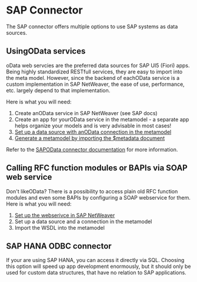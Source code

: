 # SAP Connector

The SAP connector offers multiple options to use SAP systems as data sources.

## UsingOData services

oData web servcies are the preferred data sources for SAP UI5 (Fiori) apps. Being highly standardized RESTfull services, they are easy to import into the meta model. However, since the backend of eachOData service is a custom implementation in SAP NetWeaver, the ease of use, performance, etc. largely depend to that implementation.

Here is what you will need:

1. Create anOData service in SAP NetWeaver (see SAP docs)
2. Create an app for yourOData service in the metamodel - a separate app helps organize your models and is very advisable in most cases!
3. [Set up a data source with anOData connection in the metamodel](Connecting_via_oData/setting_up_an_oData_data_source.md)
4. [Generate a metamodel by importing the $metadata document](Connecting_via_oData/generate_metamodel_from_odata.md)

Refer to the [SAPOData connector documentation](Connecting_via_oData/index.md) for more information.

## Calling RFC function modules or BAPIs via SOAP web service

Don't likeOData? There is a possibility to access plain old RFC function modules and even some BAPIs by configuring a SOAP webservice for them. Here is what you will need:

1. [Set up the webserivce in SAP NetWeaver](Connecting_via_RFC_webservice/setting_up_rfc_webservice.md)
2. Set up a data source and a connection in the metamodel
3. Import the WSDL into the metamodel

## SAP HANA ODBC connector

If your are using SAP HANA, you can access it directly via SQL. Choosing this option will speed up app development enormously, but it should only be used for custom data structures, that have no relation to SAP applications.